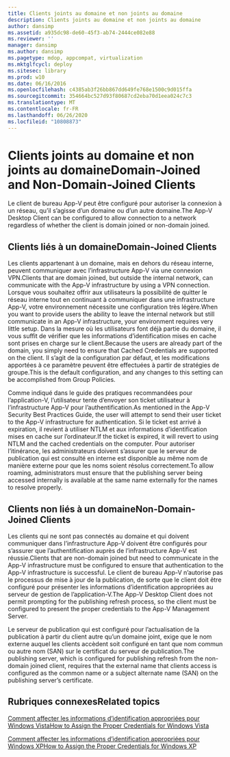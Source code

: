 ```yaml
---
title: Clients joints au domaine et non joints au domaine
description: Clients joints au domaine et non joints au domaine
author: dansimp
ms.assetid: a935dc98-de60-45f3-ab74-2444ce082e88
ms.reviewer: ''
manager: dansimp
ms.author: dansimp
ms.pagetype: mdop, appcompat, virtualization
ms.mktglfcycl: deploy
ms.sitesec: library
ms.prod: w10
ms.date: 06/16/2016
ms.openlocfilehash: c4385ab3f26bb867dd649fe768e1500c9d015ffa
ms.sourcegitcommit: 354664bc527d93f80687cd2eba70d1eea024c7c3
ms.translationtype: MT
ms.contentlocale: fr-FR
ms.lasthandoff: 06/26/2020
ms.locfileid: "10808873"
---
```

# <span data-ttu-id="bf823-103">Clients joints au domaine et non joints au domaine</span><span class="sxs-lookup"><span data-stu-id="bf823-103">Domain-Joined and Non-Domain-Joined Clients</span></span>


<span data-ttu-id="bf823-104">Le client de bureau App-V peut être configuré pour autoriser la connexion à un réseau, qu’il s’agisse d’un domaine ou d’un autre domaine.</span><span class="sxs-lookup"><span data-stu-id="bf823-104">The App-V Desktop Client can be configured to allow connection to a network regardless of whether the client is domain joined or non-domain joined.</span></span>

## <span data-ttu-id="bf823-105">Clients liés à un domaine</span><span class="sxs-lookup"><span data-stu-id="bf823-105">Domain-Joined Clients</span></span>


<span data-ttu-id="bf823-106">Les clients appartenant à un domaine, mais en dehors du réseau interne, peuvent communiquer avec l’infrastructure App-V via une connexion VPN.</span><span class="sxs-lookup"><span data-stu-id="bf823-106">Clients that are domain joined, but outside the internal network, can communicate with the App-V infrastructure by using a VPN connection.</span></span> <span data-ttu-id="bf823-107">Lorsque vous souhaitez offrir aux utilisateurs la possibilité de quitter le réseau interne tout en continuant à communiquer dans une infrastructure App-V, votre environnement nécessite une configuration très légère.</span><span class="sxs-lookup"><span data-stu-id="bf823-107">When you want to provide users the ability to leave the internal network but still communicate in an App-V infrastructure, your environment requires very little setup.</span></span> <span data-ttu-id="bf823-108">Dans la mesure où les utilisateurs font déjà partie du domaine, il vous suffit de vérifier que les informations d’identification mises en cache sont prises en charge sur le client.</span><span class="sxs-lookup"><span data-stu-id="bf823-108">Because the users are already part of the domain, you simply need to ensure that Cached Credentials are supported on the client.</span></span> <span data-ttu-id="bf823-109">Il s’agit de la configuration par défaut, et les modifications apportées à ce paramètre peuvent être effectuées à partir de stratégies de groupe.</span><span class="sxs-lookup"><span data-stu-id="bf823-109">This is the default configuration, and any changes to this setting can be accomplished from Group Policies.</span></span>

<span data-ttu-id="bf823-110">Comme indiqué dans le guide des pratiques recommandées pour l’application-V, l’utilisateur tente d’envoyer son ticket utilisateur à l’infrastructure App-V pour l’authentification.</span><span class="sxs-lookup"><span data-stu-id="bf823-110">As mentioned in the App-V Security Best Practices Guide, the user will attempt to send their user ticket to the App-V infrastructure for authentication.</span></span> <span data-ttu-id="bf823-111">Si le ticket est arrivé à expiration, il revient à utiliser NTLM et aux informations d’identification mises en cache sur l’ordinateur.</span><span class="sxs-lookup"><span data-stu-id="bf823-111">If the ticket is expired, it will revert to using NTLM and the cached credentials on the computer.</span></span> <span data-ttu-id="bf823-112">Pour autoriser l’itinérance, les administrateurs doivent s’assurer que le serveur de publication qui est consulté en interne est disponible au même nom de manière externe pour que les noms soient résolus correctement.</span><span class="sxs-lookup"><span data-stu-id="bf823-112">To allow roaming, administrators must ensure that the publishing server being accessed internally is available at the same name externally for the names to resolve properly.</span></span>

## <span data-ttu-id="bf823-113">Clients non liés à un domaine</span><span class="sxs-lookup"><span data-stu-id="bf823-113">Non-Domain-Joined Clients</span></span>


<span data-ttu-id="bf823-114">Les clients qui ne sont pas connectés au domaine et qui doivent communiquer dans l’infrastructure App-V doivent être configurés pour s’assurer que l’authentification auprès de l’infrastructure App-V est réussie.</span><span class="sxs-lookup"><span data-stu-id="bf823-114">Clients that are non-domain joined but need to communicate in the App-V infrastructure must be configured to ensure that authentication to the App-V infrastructure is successful.</span></span> <span data-ttu-id="bf823-115">Le client de bureau App-V n’autorise pas le processus de mise à jour de la publication, de sorte que le client doit être configuré pour présenter les informations d’identification appropriées au serveur de gestion de l’application-V.</span><span class="sxs-lookup"><span data-stu-id="bf823-115">The App-V Desktop Client does not permit prompting for the publishing refresh process, so the client must be configured to present the proper credentials to the App-V Management Server.</span></span>

<span data-ttu-id="bf823-116">Le serveur de publication qui est configuré pour l’actualisation de la publication à partir du client autre qu’un domaine joint, exige que le nom externe auquel les clients accèdent soit configuré en tant que nom commun ou autre nom (SAN) sur le certificat du serveur de publication.</span><span class="sxs-lookup"><span data-stu-id="bf823-116">The publishing server, which is configured for publishing refresh from the non-domain joined client, requires that the external name that clients access is configured as the common name or a subject alternate name (SAN) on the publishing server’s certificate.</span></span>

## <span data-ttu-id="bf823-117">Rubriques connexes</span><span class="sxs-lookup"><span data-stu-id="bf823-117">Related topics</span></span>


[<span data-ttu-id="bf823-118">Comment affecter les informations d’identification appropriées pour Windows Vista</span><span class="sxs-lookup"><span data-stu-id="bf823-118">How to Assign the Proper Credentials for Windows Vista</span></span>](how-to-assign--the-proper-credentials-for-windows-vista.md)

[<span data-ttu-id="bf823-119">Comment affecter les informations d’identification appropriées pour Windows XP</span><span class="sxs-lookup"><span data-stu-id="bf823-119">How to Assign the Proper Credentials for Windows XP</span></span>](how-to-assign--the-proper-credentials-for-windows-xp.md)

 

 





